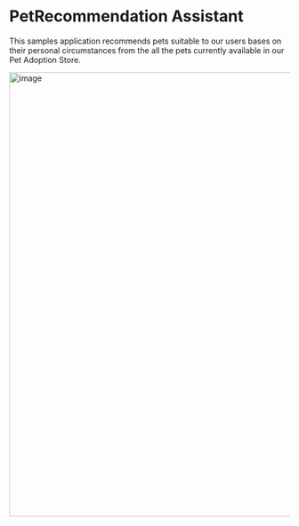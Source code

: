 # PetRecommendation Assistant

This samples application recommends pets suitable to our users bases on their personal circumstances from the all the pets currently available in our Pet Adoption Store.

<img width="800" alt="image" src="https://github.com/livingmaybe/PetRecommender/assets/155715685/6598876c-0637-4865-8e61-eb5f4ccfdf26">


